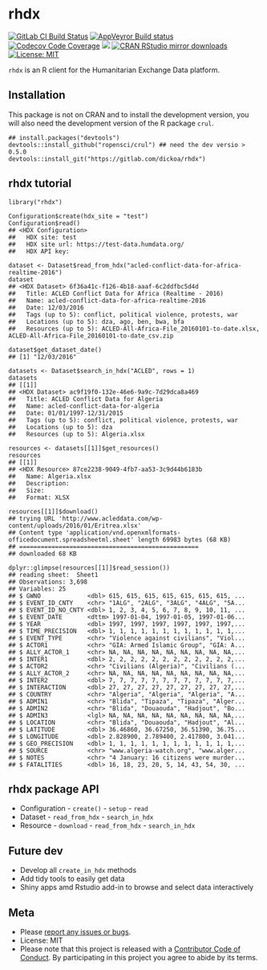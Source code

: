 rhdx
====

[![GitLab CI Build
Status](https://gitlab.com/dickoa/rhdx/badges/master/build.svg)](https://gitlab.com/dickoa/rhdx/pipelines)
[![AppVeyror Build
status](https://ci.appveyor.com/api/projects/status/qytbcx7vjq0t9ao5/branch/master?svg=true)](https://ci.appveyor.com/project/dickoa/rhdx)
[![Codecov Code
Coverage](https://codecov.io/gl/dickoa/rhdx/branch/master/graph/badge.svg)](https://codecov.io/gl/dickoa/rhdx)
[![](http://www.r-pkg.org/badges/version/rhdx)](http://www.r-pkg.org/pkg/rhdx)
[![CRAN RStudio mirror
downloads](http://cranlogs.r-pkg.org/badges/rhdx)](http://www.r-pkg.org/pkg/rhdx)
[![License:
MIT](https://img.shields.io/badge/License-MIT-yellow.svg)](https://opensource.org/licenses/MIT)

`rhdx` is an R client for the Humanitarian Exchange Data platform.

Installation
------------

This package is not on CRAN and to install the development version, you
will also need the development version of the R package `crul`.

    ## install.packages("devtools")
    devtools::install_github("ropensci/crul") ## need the dev versio > 0.5.0
    devtools::install_git("https://gitlab.com/dickoa/rhdx")

rhdx tutorial
-------------

    library("rhdx")

    Configuration$create(hdx_site = "test")
    Configuration$read()
    ## <HDX Configuration> 
    ##   HDX site: test
    ##   HDX site url: https://test-data.humdata.org/
    ##   HDX API key: 

    dataset <- Dataset$read_from_hdx("acled-conflict-data-for-africa-realtime-2016")
    dataset
    ## <HDX Dataset> 6f36a41c-f126-4b18-aaaf-6c2ddfbc5d4d 
    ##   Title: ACLED Conflict Data for Africa (Realtime - 2016)
    ##   Name: acled-conflict-data-for-africa-realtime-2016
    ##   Date: 12/03/2016
    ##   Tags (up to 5): conflict, political violence, protests, war
    ##   Locations (up to 5): dza, ago, ben, bwa, bfa
    ##   Resources (up to 5): ACLED-All-Africa-File_20160101-to-date.xlsx, ACLED-All-Africa-File_20160101-to-date_csv.zip

    dataset$get_dataset_date()
    ## [1] "12/03/2016"

    datasets <- Dataset$search_in_hdx("ACLED", rows = 1)
    datasets
    ## [[1]]
    ## <HDX Dataset> ac9f19f0-132e-46e6-9a9c-7d29dca8a469 
    ##   Title: ACLED Conflict Data for Algeria
    ##   Name: acled-conflict-data-for-algeria
    ##   Date: 01/01/1997-12/31/2015
    ##   Tags (up to 5): conflict, political violence, protests, war
    ##   Locations (up to 5): dza
    ##   Resources (up to 5): Algeria.xlsx

    resources <- datasets[[1]]$get_resources()
    resources
    ## [[1]]
    ## <HDX Resource> 87ce2238-9049-4fb7-aa53-3c9d44b6183b 
    ##   Name: Algeria.xlsx
    ##   Description: 
    ##   Size: 
    ##   Format: XLSX

    resources[[1]]$download()
    ## trying URL 'http://www.acleddata.com/wp-content/uploads/2016/01/Eritrea.xlsx'
    ## Content type 'application/vnd.openxmlformats-officedocument.spreadsheetml.sheet' length 69983 bytes (68 KB)
    ## ==================================================
    ## downloaded 68 KB

    dplyr::glimpse(resources[[1]]$read_session())
    ## reading sheet:  Sheet1 
    ## Observations: 3,698
    ## Variables: 25
    ## $ GWNO             <dbl> 615, 615, 615, 615, 615, 615, 615, ...
    ## $ EVENT_ID_CNTY    <chr> "1ALG", "2ALG", "3ALG", "4ALG", "5A...
    ## $ EVENT_ID_NO_CNTY <dbl> 1, 2, 3, 4, 5, 6, 7, 8, 9, 10, 11, ...
    ## $ EVENT_DATE       <dttm> 1997-01-04, 1997-01-05, 1997-01-06...
    ## $ YEAR             <dbl> 1997, 1997, 1997, 1997, 1997, 1997,...
    ## $ TIME_PRECISION   <dbl> 1, 1, 1, 1, 1, 1, 1, 1, 1, 1, 1, 1,...
    ## $ EVENT_TYPE       <chr> "Violence against civilians", "Viol...
    ## $ ACTOR1           <chr> "GIA: Armed Islamic Group", "GIA: A...
    ## $ ALLY_ACTOR_1     <chr> NA, NA, NA, NA, NA, NA, NA, NA, NA,...
    ## $ INTER1           <dbl> 2, 2, 2, 2, 2, 2, 2, 2, 2, 2, 2, 2,...
    ## $ ACTOR2           <chr> "Civilians (Algeria)", "Civilians (...
    ## $ ALLY_ACTOR_2     <chr> NA, NA, NA, NA, NA, NA, NA, NA, NA,...
    ## $ INTER2           <dbl> 7, 7, 7, 7, 7, 7, 7, 7, 7, 7, 7, 7,...
    ## $ INTERACTION      <dbl> 27, 27, 27, 27, 27, 27, 27, 27, 27,...
    ## $ COUNTRY          <chr> "Algeria", "Algeria", "Algeria", "A...
    ## $ ADMIN1           <chr> "Blida", "Tipaza", "Tipaza", "Alger...
    ## $ ADMIN2           <chr> "Blida", "Douaouda", "Hadjout", "Bo...
    ## $ ADMIN3           <lgl> NA, NA, NA, NA, NA, NA, NA, NA, NA,...
    ## $ LOCATION         <chr> "Blida", "Douaouda", "Hadjout", "Al...
    ## $ LATITUDE         <dbl> 36.46860, 36.67250, 36.51390, 36.75...
    ## $ LONGITUDE        <dbl> 2.828900, 2.789400, 2.417800, 3.041...
    ## $ GEO_PRECISION    <dbl> 1, 1, 1, 1, 1, 1, 1, 1, 1, 1, 1, 1,...
    ## $ SOURCE           <chr> "www.algeria-watch.org", "www.alger...
    ## $ NOTES            <chr> "4 January: 16 citizens were murder...
    ## $ FATALITIES       <dbl> 16, 18, 23, 20, 5, 14, 43, 54, 30, ...

rhdx package API
----------------

-   Configuration - `create()` - `setup` - `read`
-   Dataset - `read_from_hdx` - `search_in_hdx`
-   Resource - `download` - `read_from_hdx` - `search_in_hdx`

Future dev
----------

-   Develop all `create_in_hdx` methods
-   Add tidy tools to easily get data
-   Shiny apps amd Rstudio add-in to browse and select data
    interactively

Meta
----

-   Please [report any issues or
    bugs](https://gitlab.dickoa/rhdx/issues).
-   License: MIT
-   Please note that this project is released with a [Contributor Code
    of Conduct](CONDUCT.md). By participating in this project you agree
    to abide by its terms.
